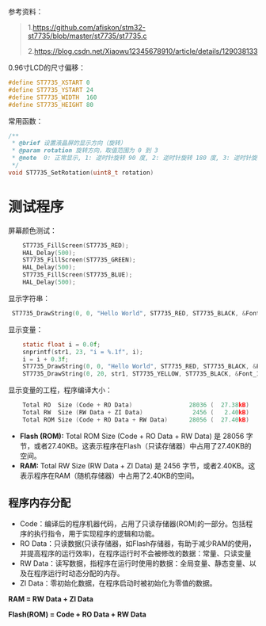 参考资料：

> 1.https://github.com/afiskon/stm32-st7735/blob/master/st7735/st7735.c    
>
> 2.https://blog.csdn.net/Xiaowu12345678910/article/details/129038133

0.96寸LCD的尺寸偏移：

```c
#define ST7735_XSTART 0
#define ST7735_YSTART 24
#define ST7735_WIDTH  160
#define ST7735_HEIGHT 80
```

常用函数：

```c
/**
 * @brief 设置液晶屏的显示方向（旋转）
 * @param rotation 旋转方向，取值范围为 0 到 3
 * @note  0: 正常显示, 1: 逆时针旋转 90 度, 2: 逆时针旋转 180 度, 3: 逆时针旋转 270 度
 */
void ST7735_SetRotation(uint8_t rotation)
```

# 测试程序

屏幕颜色测试：

```c
    ST7735_FillScreen(ST7735_RED);
    HAL_Delay(500);
    ST7735_FillScreen(ST7735_GREEN);
    HAL_Delay(500);
    ST7735_FillScreen(ST7735_BLUE);
    HAL_Delay(500);
```

显示字符串：

```c
 ST7735_DrawString(0, 0, "Hello World", ST7735_RED, ST7735_BLACK, &Font_11x18);
```

显示变量：

```c
    static float i = 0.0f;
    snprintf(str1, 23, "i = %.1f", i);
    i = i + 0.3f;
    ST7735_DrawString(0, 0, "Hello World", ST7735_RED, ST7735_BLACK, &Font_11x18);
    ST7735_DrawString(0, 20, str1, ST7735_YELLOW, ST7735_BLACK, &Font_11x18);
```

显示变量的工程，程序编译大小：

```c
    Total RO  Size (Code + RO Data)                28036 (  27.38kB)
    Total RW  Size (RW Data + ZI Data)              2456 (   2.40kB)
    Total ROM Size (Code + RO Data + RW Data)      28056 (  27.40kB)
```

- **Flash (ROM):** Total ROM Size (Code + RO Data + RW Data) 是 28056 字节，或者27.40KB。这表示程序在Flash（只读存储器）中占用了27.40KB的空间。
- **RAM:** Total RW Size (RW Data + ZI Data) 是 2456 字节，或者2.40KB。这表示程序在RAM（随机存储器）中占用了2.40KB的空间。

## 程序内存分配

- Code：编译后的程序机器代码，占用了只读存储器(ROM)的一部分。包括程序的执行指令，用于实现程序的逻辑和功能。
- RO Data：只读数据(只读存储器，如Flash存储器，有助于减少RAM的使用，并提高程序的运行效率)，在程序运行时不会被修改的数据：常量、只读变量
- RW Data：读写数据，指程序在运行时使用的数据：全局变量、静态变量、以及在程序运行时动态分配的内存。
- ZI Data：零初始化数据，在程序启动时被初始化为零值的数据。

**RAM = RW Data + ZI Data**

**Flash(ROM) = Code + RO Data + RW Data**

